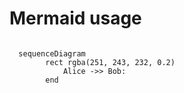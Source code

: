 # Mermaid usage

```mermaid

  sequenceDiagram
        rect rgba(251, 243, 232, 0.2)
            Alice ->> Bob:
        end
  ```
